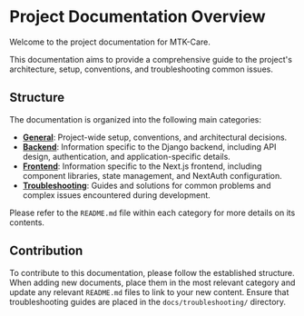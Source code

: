 # Project Documentation Overview

Welcome to the project documentation for MTK-Care.

This documentation aims to provide a comprehensive guide to the project's architecture, setup, conventions, and troubleshooting common issues.

## Structure

The documentation is organized into the following main categories:

- **[General](./general/README.md)**: Project-wide setup, conventions, and architectural decisions.
- **[Backend](./backend/README.md)**: Information specific to the Django backend, including API design, authentication, and application-specific details.
- **[Frontend](./frontend/README.md)**: Information specific to the Next.js frontend, including component libraries, state management, and NextAuth configuration.
- **[Troubleshooting](./troubleshooting/README.md)**: Guides and solutions for common problems and complex issues encountered during development.

Please refer to the `README.md` file within each category for more details on its contents.

## Contribution

To contribute to this documentation, please follow the established structure. When adding new documents, place them in the most relevant category and update any relevant `README.md` files to link to your new content. Ensure that troubleshooting guides are placed in the `docs/troubleshooting/` directory.
